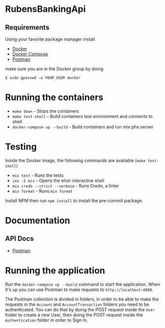 # RubensBankingApi

## Requirements

Using your favorite package manager install

- [Docker](https://docs.docker.com/compose/install/)
- [Docker Compose](https://docs.docker.com/compose/install/)
- [Postman](https://www.getpostman.com/)

make sure you are in the Docker group by doing

```shell
$ sudo gpasswd -a YOUR_USER docker
```

# Running the containers

- `make down` - Stops the containers
- `make test-shell` - Build containers test environment and connects to shell
- `docker-compose up --build` - Build containers and run mix phx.server

# Testing

Inside the Docker image, the following commands are available (`make test-shell`)

- `mix test` - Runs the tests
- `iex -S mix` - Opens the elixir interactive shell
- `mix credo --strict --verbose` - Runs Credo, a linter
- `mix format` - Runs `mix format`

Install NPM then run `npm install` to install the pre-commit package.

# Documentation

## API Docs

- [Postman](./RubensBankingApi.postman_collection.json)

# Running the application

Run the `docker-compose up --build` command to start the application.
When it's up you can use Postman to make requests to `http://localhost:4000`.

The Postman collection is divided in folders, in order to be able to make the requests in the `Account` and `AccountTransaction` folders you need to be authenticated. You can do that by doing the POST request inside the `User` folder to create a new User, then doing the POST request inside the `Authentication` folder in order to Sign In.